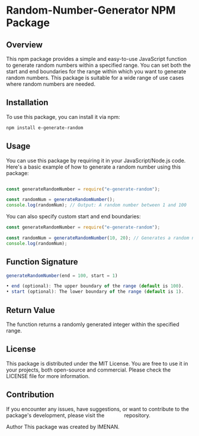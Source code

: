 # Random-Number-Generator NPM Package

## Overview

This npm package provides a simple and easy-to-use JavaScript function to generate random numbers within a specified range. You can set both the start and end boundaries for the range within which you want to generate random numbers. This package is suitable for a wide range of use cases where random numbers are needed.

## Installation

To use this package, you can install it via npm:

```bash
npm install e-generate-random
```

## Usage

You can use this package by requiring it in your JavaScript/Node.js code. Here's a basic example of how to generate a random number using this package:

```javaScript

const generateRandomNumber = require("e-generate-random");

const randomNum = generateRandomNumber();
console.log(randomNum); // Output: A random number between 1 and 100
```

You can also specify custom start and end boundaries:

```javaScript
const generateRandomNumber = require("e-generate-random");

const randomNum = generateRandomNumber(10, 20); // Generates a random number between 10 and 20
console.log(randomNum);
```

## Function Signature

```javaScript
generateRandomNumber(end = 100, start = 1)

• end (optional): The upper boundary of the range (default is 100).
• start (optional): The lower boundary of the range (default is 1).
```

## Return Value

The function returns a randomly generated integer within the specified range.

## License

This package is distributed under the MIT License. You are free to use it in your projects, both open-source and commercial. Please check the LICENSE file for more information.

## Contribution

<p>
If you encounter any issues, have suggestions, or want to contribute to the package's development, please visit the <a href="https://github.com/MRIEnan/randomNumberGenerator" target="_blank" style="color:white;font-weight:700">Github</a>  repository.
</p>

Author
This package was created by IMENAN.

